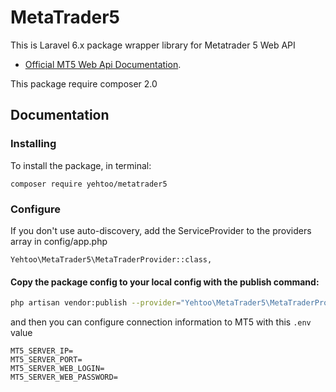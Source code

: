 # MetaTrader5

This is Laravel 6.x package wrapper library for Metatrader 5 Web API
- [Official MT5 Web Api Documentation](https://support.metaquotes.net/en/docs/mt5/api/webapi).

This package require composer 2.0

## Documentation

### Installing 
To install the package, in terminal:
```
composer require yehtoo/metatrader5
```

### Configure
If you don't use auto-discovery, add the ServiceProvider to the providers array in config/app.php
```
Yehtoo\MetaTrader5\MetaTraderProvider::class,

```

#### Copy the package config to your local config with the publish command:

```bash
php artisan vendor:publish --provider="Yehtoo\MetaTrader5\MetaTraderProvider"
```

and then you can configure connection information to MT5 with this ``.env`` value

```dotenv
MT5_SERVER_IP=
MT5_SERVER_PORT=
MT5_SERVER_WEB_LOGIN=
MT5_SERVER_WEB_PASSWORD=
```